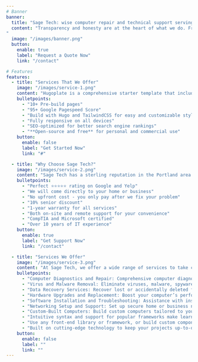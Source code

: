 ```yaml
---
# Banner
banner:
  title: "Sage Tech: wise computer repair and technical support serving the Portland, Oregon metro area"
  content: "Transparency and honesty are at the heart of what we do. From the initial quote to the final fix, we ensure our clients know exactly what to expect with no hidden costs or surprises. Our straightforward approach has earned us a reputation for reliability and trustworthiness, making us the go-to choice for residential and small business customers alike.
"
  image: "/images/banner.png"
  button:
    enable: true
    label: "Request a Quote Now"
    link: "/contact"

# Features
features:
  - title: "Services That We Offer"
    image: "/images/service-1.png"
    content: "Hugoplate is a comprehensive starter template that includes everything you need to get started with your Hugo project. What's Included in Hugoplate"
    bulletpoints:
      - "10+ Pre-build pages"
      - "95+ Google Pagespeed Score"
      - "Build with Hugo and TailwindCSS for easy and customizable styling"
      - "Fully responsive on all devices"
      - "SEO-optimized for better search engine rankings"
      - "**Open-source and free** for personal and commercial use"
    button:
      enable: false
      label: "Get Started Now"
      link: "#"

  - title: "Why Choose Sage Tech?"
    image: "/images/service-2.png"
    content: "Sage Tech has a sterling reputation in the Portland area. See what separates us from the rest:"
    bulletpoints:
      - "Perfect ⭐⭐⭐⭐⭐ rating on Google and Yelp"
      - "We will come directly to your home or business"
      - "No upfront cost - you only pay after we fix your problem"
      - "10% senior discount"
      - "1-year warranty for all services"
      - "Both on-site and remote support for your convenience"
      - "CompTIA and Microsoft certified"
      - "Over 10 years of IT experience"
    button:
      enable: true
      label: "Get Support Now"
      link: "/contact"

  - title: "Services We Offer"
    image: "/images/service-3.png"
    content: "At Sage Tech, we offer a wide range of services to take care of all our customers' devices:"
    bulletpoints:
      - "Computer Diagnostics and Repair: Comprehensive computer diagnostics to identify and repair issues such as slow performance, error messages, and hardware malfunctions. Whether it’s a desktop or laptop, our experts troubleshoot and fix problems to get your device running smoothly again."
      - "Virus and Malware Removal: Eliminate viruses, malware, spyware, and ransomware that compromise your system’s security and performance. We also provide antivirus installation and advice on best practices to protect your devices."
      - "Data Recovery Services: Recover lost or accidentally deleted files from hard drives, SSDs, USB drives, and other storage devices. We specialize in retrieving data from corrupted or damaged hardware."
      - "Hardware Upgrades and Replacement: Boost your computer’s performance with hardware upgrades like adding RAM, replacing a hard drive with an SSD, or upgrading your graphics card. We also perform repairs or replacements for damaged components."
      - "Software Installation and Troubleshooting: Assistance with installing, configuring, and troubleshooting software for optimal performance. We handle operating systems, productivity tools, and specialized applications."
      - "Networking Setup and Support: Set up secure home or business networks, including Wi-Fi configuration, router setup, and troubleshooting connectivity issues. We also optimize networks for better speed and security."
      - "Custom-Built Computers: Build custom computers tailored to your needs, whether for gaming, video editing, or business applications. We provide expert advice and assemble high-performance PCs."
      - "Intuitive syntax and support for popular frameworks make learning and using Hugo a breeze."
      - "Use any front-end library or framework, or build custom components, for any project size."
      - "Built on cutting-edge technology to keep your projects up-to-date with the latest web standards."
    button:
      enable: false
      label: ""
      link: ""
---
```

